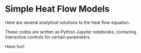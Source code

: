 # Simple Heat Flow Models

Here are several analytical solutions to the heat flow equation.

These codes are written as Python Jupyter notebooks, contaning interactive
controls for certain parameters.

Have fun!

